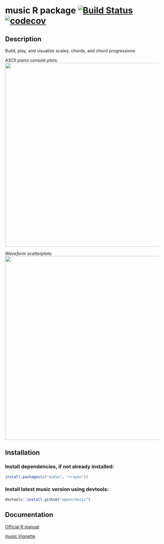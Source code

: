 **music** R package [![Build Status](https://travis-ci.com/egenn/music.svg?branch=master)](https://travis-ci.com/egenn/music) [![codecov](https://codecov.io/gh/egenn/music/branch/master/graph/badge.svg)](https://codecov.io/gh/egenn/music)
======================

## Description
Build, play, and visualize scales, chords, and chord progressions

_ASCII piano console plots:_  
<img align = "center" src="http://egenn.github.io/imgs/music_cplot.png" width="600">


_Waveform scatterplots:_  
<img align = "center" src="http://egenn.github.io/imgs/music_mplot_C4minor.png" width="600">


## Installation
### Install dependencies, if not already installed:
```r
install.packages(c("audio", "crayon"))
```
### Install latest **music** version using devtools:
```r
devtools::install_github("egenn/music")
```

## Documentation
[Official R manual](https://egenn.github.io/docs/music.pdf)

[music Vignette](https://egenn.github.io/music/music-vignette)
